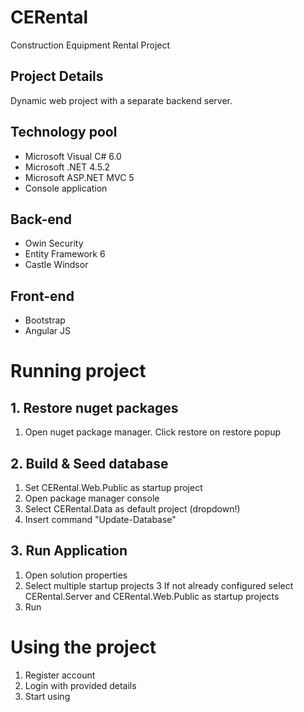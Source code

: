# CERental
Construction Equipment Rental Project

## Project Details ##
Dynamic web project with a separate backend server.

## Technology pool ##

- Microsoft Visual C# 6.0
- Microsoft .NET 4.5.2
- Microsoft ASP.NET MVC 5
- Console application

## Back-end ##
- Owin Security
- Entity Framework 6
- Castle Windsor

## Front-end ##
- Bootstrap
- Angular JS

# Running project

## 1. Restore nuget packages ##
1. Open nuget package manager. Click restore on restore popup

## 2. Build & Seed database ##
1. Set CERental.Web.Public as startup project
2. Open package manager console
3. Select CERental.Data as default project (dropdown!)
4. Insert command "Update-Database"

## 3. Run Application ##
1. Open solution properties
2. Select multiple startup projects
3 If not already configured select CERental.Server and CERental.Web.Public as startup projects
4. Run 

# Using the project

1. Register account
2. Login with provided details
3. Start using
